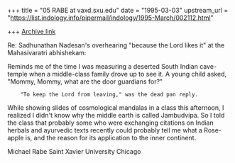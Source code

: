 +++
title = "05 RABE at vaxd.sxu.edu"
date = "1995-03-03"
upstream_url = "https://list.indology.info/pipermail/indology/1995-March/002112.html"

+++
[Archive link](https://list.indology.info/pipermail/indology/1995-March/002112.html)


Re: Sadhunathan Nadesan's overhearing "because the Lord likes it" at the
Mahasivaratri abhishekam:

Reminds me of the time I was measuring a deserted South Indian cave-temple when
a middle-class family drove up to see it.
A young child asked, 
        "Mommy, Mommy, what are the door guardians for?"

        "To keep the Lord from leaving," was the dead pan reply.

While showing slides of cosmological mandalas in a class this afternoon, I
realized I didn't know why the middle earth is called Jambudvipa.  So I told
the class that probably some who were exchanging citations on Indian herbals
and ayurvedic texts recently could probably tell me what a Rose-apple is, and
the reason for its application to the inner continent.

Michael Rabe
Saint Xavier University
Chicago






